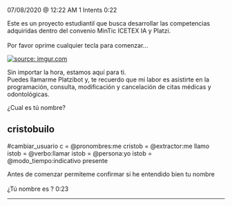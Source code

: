 
07/08/2020 @
12:22
AM
1
Intents
0:22
 
Este es un proyecto estudiantil que busca desarrollar las competencias adquiridas dentro del convenio MinTic ICETEX IA y Platzi. </br> </br> Por favor oprime cualquier tecla para comenzar...
 
<a href="https://imgur.com/fMUI13D"><img src="https://i.imgur.com/fMUI13D.jpg" title="source: imgur.com" /></a>
 
<div class="msgj">Sin importar la hora, estamos aquí para ti. </div>
 
<div class="msgj">Puedes llamarme Platzibot y, te recuerdo que mi labor es asistirte en la programación, consulta, modificación y cancelación de citas médicas y odontológicas.</div>
 
¿Cual es tú nombre?
## cristobuilo
#cambiar_usuario
c = @pronombres:me
cristob = @extractor:me llamo
istob = @verbo:llamar
istob = @persona:yo
istob = @modo_tiempo:indicativo presente
 
Antes de comenzar permiteme confirmar si he entendido bien tu nombre </br></br>¿Tú nombre es ?
0:23

---
